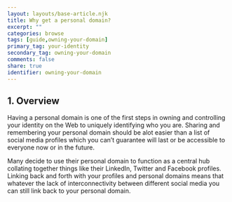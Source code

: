 ```yaml
---
layout: layouts/base-article.njk
title: Why get a personal domain?
excerpt: ""
categories: browse
tags: [guide,owning-your-domain]
primary_tag: your-identity
secondary_tag: owning-your-domain
comments: false
share: true
identifier: owning-your-domain
---
```

## 1. Overview
Having a personal domain is one of the first steps in owning and controlling your identity on the Web to uniquely identifying who you are. Sharing and remembering your personal domain should be alot easier than a list of social media profiles which you can’t guarantee will last or be accessible to everyone now or in the future.

Many decide to use their personal domain to function as a central hub collating together things like their LinkedIn, Twitter and Facebook profiles. Linking back and forth with your profiles and personal domains means that whatever the lack of interconnectivity between different social media you can still link back to your personal domain.